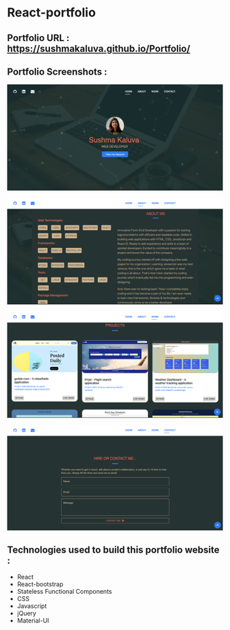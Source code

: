 # React-portfolio

## Portfolio URL : https://sushmakaluva.github.io/Portfolio/

## Portfolio Screenshots :

![Screenshot](src/img/images/portfolio1.png)

![Screenshot](src/img/images/portfolio2.png)

![Screenshot](src/img/images/portfolio3.png)

![Screenshot](src/img/images/portfolio4.png)

## Technologies used to build this portfolio website :

- React
- React-bootstrap
- Stateless Functional Components
- CSS
- Javascript
- jQuery
- Material-UI
